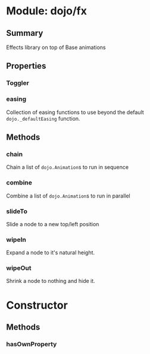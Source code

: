 # Module: dojo/fx

## Summary

Effects library on top of Base animations
## Properties

### Toggler


### easing
Collection of easing functions to use beyond the default
`dojo._defaultEasing` function.

## Methods

### chain
Chain a list of `dojo.Animation`s to run in sequence


### combine
Combine a list of `dojo.Animation`s to run in parallel


### slideTo
Slide a node to a new top/left position


### wipeIn
Expand a node to it's natural height.


### wipeOut
Shrink a node to nothing and hide it.


# Constructor

## Methods

### hasOwnProperty


